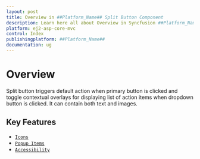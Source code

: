 ```yaml
---
layout: post
title: Overview in ##Platform_Name## Split Button Component
description: Learn here all about Overview in Syncfusion ##Platform_Name## Split Button component and more.
platform: ej2-asp-core-mvc
control: Index
publishingplatform: ##Platform_Name##
documentation: ug
---
```


# Overview

Split button triggers default action when primary button is clicked and toggle contextual overlays for displaying list of action items when dropdown button is clicked. It can contain both text and images.

## Key Features

* [`Icons`](icons#icons)
* [`Popup Items`](popup-items#popup-items)
* [`Accessibility`](accessibility#accessibility)
